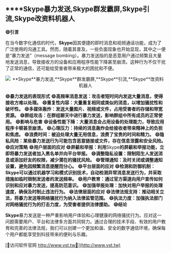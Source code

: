 ## ****Skype**暴力发送,**Skype**群发霸屏,**Skype**引流,**Skype**改资料机器人**
**😄引言**

在当今数字化通信的时代，**Skype**因其便捷的即时消息和视频通话功能，成为了广泛使用的沟通工具。然而，随着其普及，一些负面现象也开始显现，其中之一便是“暴力发送”（message bombing）。暴力发送指的是恶意用户通过频繁且大量地发送消息，导致接收方的设备和应用程序性能下降甚至崩溃。这种行为不仅干扰了正常的通信，还可能给受害者带来极大的困扰和不便。

 <center><img src="https://vst.tw/MP4/tuiguang/png/0.png" alt="**Skype**暴力发送,**Skype**群发霸屏,**Skype**引流,**Skype**改资料机器人"></center>

**😄暴力发送的表现形式**
**😄高频率消息发送：攻击者短时间内发送大量消息，使得接收方难以处理。**
**😄重复性内容：大量重复相同或类似的消息，以增加骚扰性和破坏性。**
**😄多媒体轰炸：发送大量图片、视频或文件，占用受害者的存储和带宽资源。**
**😄群组攻击：在群组聊天中进行暴力发送，影响群组中所有成员的正常使用。**
**😄影响与危害**
**😄设备性能下降：大量消息会占用设备的处理能力，导致应用程序卡顿甚至崩溃。**
**😄心理压力：持续的消息轰炸会给接收者带来精神上的负担和焦虑。**
**😄浪费时间：被迫处理大量无用信息，浪费了宝贵的时间和精力。**
**😄隐私风险：某些暴力发送行为可能包含恶意链接或文件，存在信息泄露和安全风险。**
**😄应对策略**
**😄用户层面的应对**
**😄屏蔽和举报：利用**Skype**的屏蔽和举报功能，立即将暴力发送者加入黑名单并向平台举报。**
**😄调整隐私设置：限制陌生人发送消息或添加好友的权限，减少潜在的骚扰风险。**
**😄管理通知：及时关闭或调整通知设置，避免因频繁消息提醒而分心。**
**😄平台层面的应对**
**😄检测和防御机制：**Skype**可以通过机器学习和模式识别技术，自动检测异常消息发送行为，并采取措施如临时限制发送者的发送频率。**
**😄用户教育：通过官方渠道向用户宣传如何识别和应对暴力发送，提高防范意识。**
**😄加强举报处理：加快对用户举报的处理速度，确保及时制止违法行为。**
**😄法律层面的应对**
**😄法律法规支持：推动相关立法，将暴力发送等网络骚扰行为纳入法律监管范围。**
**😄执法力度：加强执法部门对网络骚扰行为的打击力度，为受害者提供法律援助。**
**😄结论**

**Skype**暴力发送是一种严重影响用户体验和心理健康的网络骚扰行为。应对这一问题需要用户、平台和法律多方面共同努力。通过合理的技术手段、有效的用户教育和完善的法律法规，我们可以创建一个更加和谐、安全的数字通信环境，确保每个用户都能享受到科技带来的便利与乐趣。


[👻访问软件官网 http://www.vst.tw👻](http://www.vst.tw)
